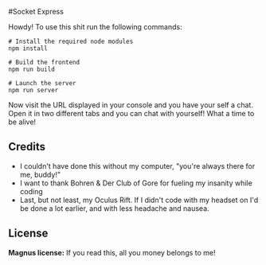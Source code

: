 #Socket Express

Howdy! To use this shit run the following commands:

```
# Install the required node modules
npm install

# Build the frontend
npm run build

# Launch the server
npm run server
```

Now visit the URL displayed in your console and you have your self a chat. Open it in two different tabs and you can chat with yourself! What a time to be alive! 

## Credits

 * I couldn't have done this without my computer, "you're always there for me, buddy!"
 * I want to thank Bohren & Der Club of Gore for fueling my insanity while coding
 * Last, but not least, my Oculus Rift. If I didn't code with my headset on I'd be done a lot earlier, and with less headache and nausea. 

## License
**Magnus license:**
If you read this, all you money belongs to me!